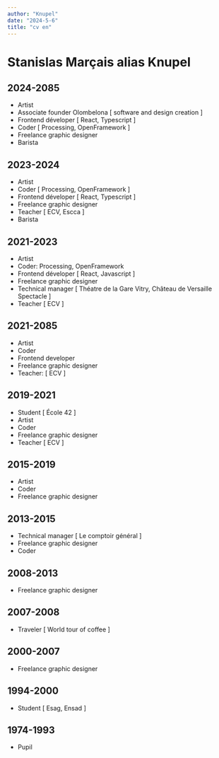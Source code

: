 ```yaml
---
author: "Knupel"
date: "2024-5-6"
title: "cv en"
---
```


# Stanislas Marçais alias Knupel


## 2024-2085

- Artist
- Associate founder Olombelona [ software and design creation ]
- Frontend déveloper [ React, Typescript ]
- Coder [ Processing, OpenFramework ]
- Freelance graphic designer
- Barista

## 2023-2024

- Artist
- Coder [ Processing, OpenFramework ]
- Frontend déveloper [ React, Typescript ]
- Freelance graphic designer
- Teacher [ ECV, Escca ]
- Barista

## 2021-2023

- Artist
- Coder: Processing, OpenFramework
- Frontend déveloper [ React, Javascript ]
- Freelance graphic designer
- Technical manager [ Théatre de la Gare Vitry, Château de Versaille Spectacle  ]
- Teacher [ ECV ]


## 2021-2085

- Artist
- Coder
- Frontend developer
- Freelance graphic designer
- Teacher: [ ECV ]

## 2019-2021

- Student [ École 42 ]
- Artist
- Coder
- Freelance graphic designer
- Teacher [ ECV ]

## 2015-2019

- Artist
- Coder
- Freelance graphic designer

## 2013-2015

- Technical manager [ Le comptoir général ]
- Freelance graphic designer
- Coder

## 2008-2013

- Freelance graphic designer

## 2007-2008

- Traveler [ World tour of coffee ]

## 2000-2007

- Freelance graphic designer

## 1994-2000

- Student [ Esag, Ensad ]

## 1974-1993

- Pupil

